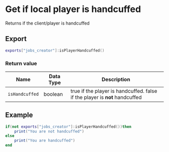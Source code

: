 # Get if local player is handcuffed
Returns if the client/player is handcuffed

## Export
``` lua
exports["jobs_creator"]:isPlayerHandcuffed()
```

### Return value
| Name                | Data Type | Description                                   |
| -                   | -         | -                                             |
| `isHandcuffed`   | boolean | true if the player is handcuffed. false if the player is **not** handcuffed   |

## Example
``` lua
if(not exports["jobs_creator"]:isPlayerHandcuffed())then
    print("You are not handcuffed")
else
    print("You are handcuffed")
end
```